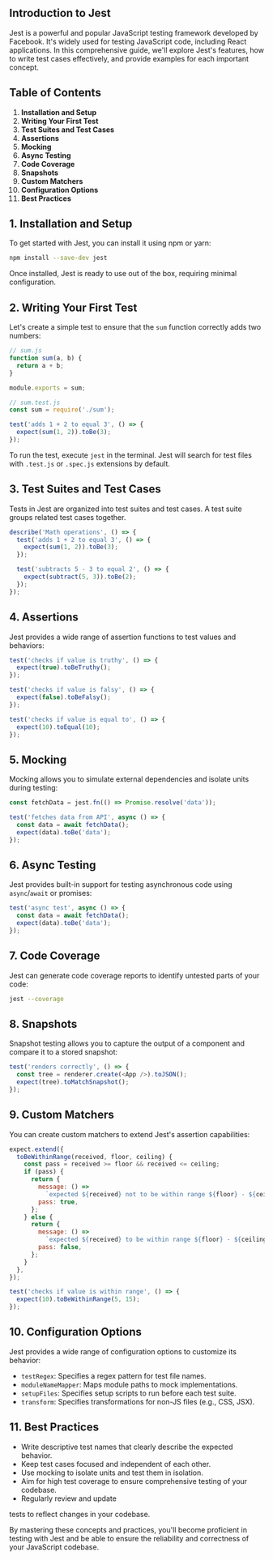 ## Introduction to Jest

Jest is a powerful and popular JavaScript testing framework developed by Facebook. It's widely used for testing JavaScript code, including React applications. In this comprehensive guide, we'll explore Jest's features, how to write test cases effectively, and provide examples for each important concept.

## Table of Contents

1. **Installation and Setup**
2. **Writing Your First Test**
3. **Test Suites and Test Cases**
4. **Assertions**
5. **Mocking**
6. **Async Testing**
7. **Code Coverage**
8. **Snapshots**
9. **Custom Matchers**
10. **Configuration Options**
11. **Best Practices**

## 1. Installation and Setup

To get started with Jest, you can install it using npm or yarn:

```bash
npm install --save-dev jest
```

Once installed, Jest is ready to use out of the box, requiring minimal configuration.

## 2. Writing Your First Test

Let's create a simple test to ensure that the `sum` function correctly adds two numbers:

```javascript
// sum.js
function sum(a, b) {
  return a + b;
}

module.exports = sum;
```

```javascript
// sum.test.js
const sum = require('./sum');

test('adds 1 + 2 to equal 3', () => {
  expect(sum(1, 2)).toBe(3);
});
```

To run the test, execute `jest` in the terminal. Jest will search for test files with `.test.js` or `.spec.js` extensions by default.

## 3. Test Suites and Test Cases

Tests in Jest are organized into test suites and test cases. A test suite groups related test cases together.

```javascript
describe('Math operations', () => {
  test('adds 1 + 2 to equal 3', () => {
    expect(sum(1, 2)).toBe(3);
  });

  test('subtracts 5 - 3 to equal 2', () => {
    expect(subtract(5, 3)).toBe(2);
  });
});
```

## 4. Assertions

Jest provides a wide range of assertion functions to test values and behaviors:

```javascript
test('checks if value is truthy', () => {
  expect(true).toBeTruthy();
});

test('checks if value is falsy', () => {
  expect(false).toBeFalsy();
});

test('checks if value is equal to', () => {
  expect(10).toEqual(10);
});
```

## 5. Mocking

Mocking allows you to simulate external dependencies and isolate units during testing:

```javascript
const fetchData = jest.fn(() => Promise.resolve('data'));

test('fetches data from API', async () => {
  const data = await fetchData();
  expect(data).toBe('data');
});
```

## 6. Async Testing

Jest provides built-in support for testing asynchronous code using `async`/`await` or promises:

```javascript
test('async test', async () => {
  const data = await fetchData();
  expect(data).toBe('data');
});
```

## 7. Code Coverage

Jest can generate code coverage reports to identify untested parts of your code:

```bash
jest --coverage
```

## 8. Snapshots

Snapshot testing allows you to capture the output of a component and compare it to a stored snapshot:

```javascript
test('renders correctly', () => {
  const tree = renderer.create(<App />).toJSON();
  expect(tree).toMatchSnapshot();
});
```

## 9. Custom Matchers

You can create custom matchers to extend Jest's assertion capabilities:

```javascript
expect.extend({
  toBeWithinRange(received, floor, ceiling) {
    const pass = received >= floor && received <= ceiling;
    if (pass) {
      return {
        message: () =>
          `expected ${received} not to be within range ${floor} - ${ceiling}`,
        pass: true,
      };
    } else {
      return {
        message: () =>
          `expected ${received} to be within range ${floor} - ${ceiling}`,
        pass: false,
      };
    }
  },
});

test('checks if value is within range', () => {
  expect(10).toBeWithinRange(5, 15);
});
```

## 10. Configuration Options

Jest provides a wide range of configuration options to customize its behavior:

- `testRegex`: Specifies a regex pattern for test file names.
- `moduleNameMapper`: Maps module paths to mock implementations.
- `setupFiles`: Specifies setup scripts to run before each test suite.
- `transform`: Specifies transformations for non-JS files (e.g., CSS, JSX).

## 11. Best Practices

- Write descriptive test names that clearly describe the expected behavior.
- Keep test cases focused and independent of each other.
- Use mocking to isolate units and test them in isolation.
- Aim for high test coverage to ensure comprehensive testing of your codebase.
- Regularly review and update

 tests to reflect changes in your codebase.

By mastering these concepts and practices, you'll become proficient in testing with Jest and be able to ensure the reliability and correctness of your JavaScript codebase.